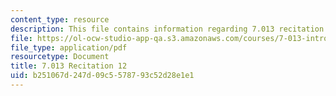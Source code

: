 ```yaml
---
content_type: resource
description: This file contains information regarding 7.013 recitation 12.
file: https://ol-ocw-studio-app-qa.s3.amazonaws.com/courses/7-013-introductory-biology-spring-2013/b251067d247d09c5578793c52d28e1e1_MIT7_013S12_Recitation_12.pdf
file_type: application/pdf
resourcetype: Document
title: 7.013 Recitation 12
uid: b251067d-247d-09c5-5787-93c52d28e1e1
---
```

